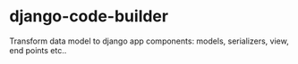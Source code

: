 # django-code-builder
Transform data model to django app components: models, serializers, view, end points etc..
